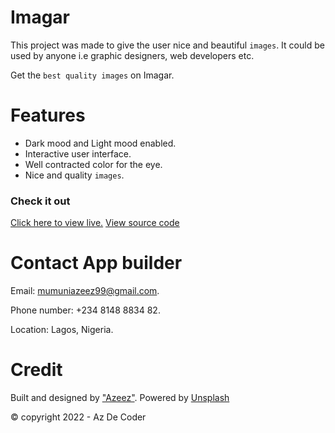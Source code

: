 # Imagar
This project was made to give the user nice and beautiful `images`. It could be used by anyone i.e graphic designers, web developers etc.

Get the `best quality images` on Imagar.

# Features
* Dark mood and Light mood enabled.
* Interactive user interface.
* Well contracted color for the eye.
* Nice and quality `images`.

### Check it out
[Click here to view live.](#)
[View source code](#)

# Contact App builder
Email: mumuniazeez99@gmail.com.

Phone number: +234 8148 8834 82.

Location: Lagos, Nigeria.

# Credit
Built and designed by ["Azeez"](#). Powered by [Unsplash](www.unsplash.com)

 © copyright 2022 - Az De Coder